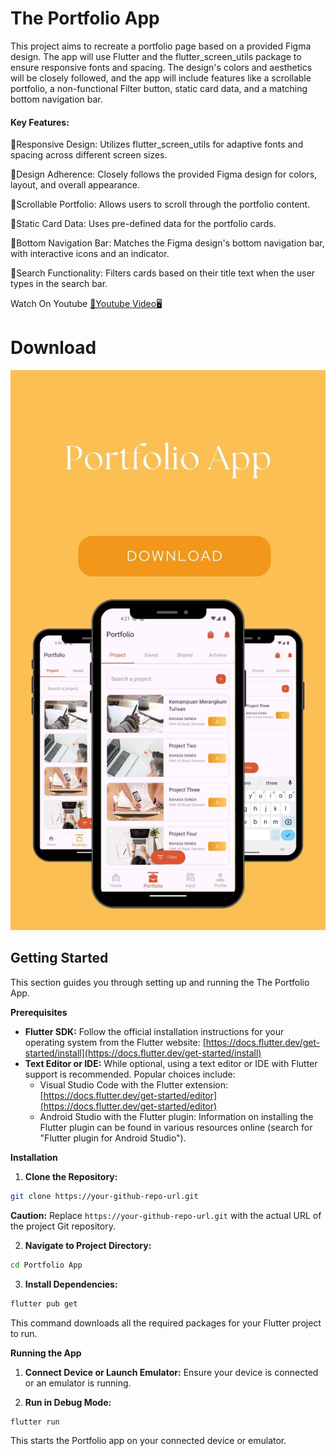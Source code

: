 
# The Portfolio App

This project aims to recreate a portfolio page based on a provided Figma design. The app will use Flutter and the flutter_screen_utils package to ensure responsive fonts and spacing. The design's colors and aesthetics will be closely followed, and the app will include features like a scrollable portfolio, a non-functional Filter button, static card data, and a matching bottom navigation bar.

#### Key Features:

🚀Responsive Design: Utilizes flutter_screen_utils for adaptive fonts and spacing across different screen sizes.

🚀Design Adherence: Closely follows the provided Figma design for colors, layout, and overall appearance.

🚀Scrollable Portfolio: Allows users to scroll through the portfolio content.

🚀Static Card Data: Uses pre-defined data for the portfolio cards.

🚀Bottom Navigation Bar: Matches the Figma design's bottom navigation bar, with interactive icons and an indicator.

🚀Search Functionality: Filters cards based on their title text when the user types in the search bar.


Watch On Youtube <a href="https://youtu.be/u0tKTUF9iww">📲Youtube Video🖥️</a>

# Download
  <a href="https://github.com/Sharathk1999/Portfolio-App/releases/download/1.0/app-release.apk"> ![The Portfolio App Download](https://github.com/Sharathk1999/Portfolio-App/blob/main/Images/Portfolio%20App.jpg) </a>



## Getting Started

This section guides you through setting up and running the The Portfolio App.

**Prerequisites**

* **Flutter SDK:** Follow the official installation instructions for your operating system from the Flutter website: [https://docs.flutter.dev/get-started/install](https://docs.flutter.dev/get-started/install)
* **Text Editor or IDE:** While optional, using a text editor or IDE with Flutter support is recommended. Popular choices include:
    * Visual Studio Code with the Flutter extension: [https://docs.flutter.dev/get-started/editor](https://docs.flutter.dev/get-started/editor)
    * Android Studio with the Flutter plugin: Information on installing the Flutter plugin can be found in various resources online (search for "Flutter plugin for Android Studio").

**Installation**

1. **Clone the Repository:**

```bash
git clone https://your-github-repo-url.git
```

**Caution:** Replace `https://your-github-repo-url.git` with the actual URL of the project Git repository.

2. **Navigate to Project Directory:**

```bash
cd Portfolio App
```

3. **Install Dependencies:**

```bash
flutter pub get
```

This command downloads all the required packages for your Flutter project to run.

**Running the App**

1. **Connect Device or Launch Emulator:** Ensure your device is connected or an emulator is running.

2. **Run in Debug Mode:**

```bash
flutter run
```

This starts the Portfolio app on your connected device or emulator.

